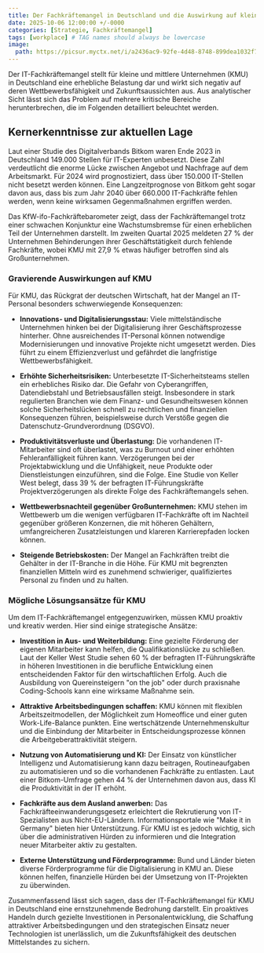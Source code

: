 ```yaml
---
title: Der Fachkräftemangel in Deutschland und die Auswirkung auf kleine und mittlere Unternehmen
date: 2025-10-06 12:00:00 +/-0000
categories: [Strategie, Fachkräftemangel]
tags: [workplace] # TAG names should always be lowercase
image:
  path: https://picsur.myctx.net/i/a2436ac9-92fe-4d48-8748-899dea1032f7.png
---
```


Der IT-Fachkräftemangel stellt für kleine und mittlere Unternehmen (KMU) in Deutschland eine erhebliche Belastung dar und wirkt sich negativ auf deren Wettbewerbsfähigkeit und Zukunftsaussichten aus. Aus analytischer Sicht lässt sich das Problem auf mehrere kritische Bereiche herunterbrechen, die im Folgenden detailliert beleuchtet werden.

## Kernerkenntnisse zur aktuellen Lage

Laut einer Studie des Digitalverbands Bitkom waren Ende 2023 in Deutschland 149.000 Stellen für IT-Experten unbesetzt. Diese Zahl verdeutlicht die enorme Lücke zwischen Angebot und Nachfrage auf dem Arbeitsmarkt. Für 2024 wird prognostiziert, dass über 150.000 IT-Stellen nicht besetzt werden können. Eine Langzeitprognose von Bitkom geht sogar davon aus, dass bis zum Jahr 2040 über 660.000 IT-Fachkräfte fehlen werden, wenn keine wirksamen Gegenmaßnahmen ergriffen werden.

Das KfW-ifo-Fachkräftebarometer zeigt, dass der Fachkräftemangel trotz einer schwachen Konjunktur eine Wachstumsbremse für einen erheblichen Teil der Unternehmen darstellt. Im zweiten Quartal 2025 meldeten 27 % der Unternehmen Behinderungen ihrer Geschäftstätigkeit durch fehlende Fachkräfte, wobei KMU mit 27,9 % etwas häufiger betroffen sind als Großunternehmen.

### Gravierende Auswirkungen auf KMU

Für KMU, das Rückgrat der deutschen Wirtschaft, hat der Mangel an IT-Personal besonders schwerwiegende Konsequenzen:

* **Innovations- und Digitalisierungsstau:** Viele mittelständische Unternehmen hinken bei der Digitalisierung ihrer Geschäftsprozesse hinterher. Ohne ausreichendes IT-Personal können notwendige Modernisierungen und innovative Projekte nicht umgesetzt werden. Dies führt zu einem Effizienzverlust und gefährdet die langfristige Wettbewerbsfähigkeit.

* **Erhöhte Sicherheitsrisiken:** Unterbesetzte IT-Sicherheitsteams stellen ein erhebliches Risiko dar. Die Gefahr von Cyberangriffen, Datendiebstahl und Betriebsausfällen steigt. Insbesondere in stark regulierten Branchen wie dem Finanz- und Gesundheitswesen können solche Sicherheitslücken schnell zu rechtlichen und finanziellen Konsequenzen führen, beispielsweise durch Verstöße gegen die Datenschutz-Grundverordnung (DSGVO).

* **Produktivitätsverluste und Überlastung:** Die vorhandenen IT-Mitarbeiter sind oft überlastet, was zu Burnout und einer erhöhten Fehleranfälligkeit führen kann. Verzögerungen bei der Projektabwicklung und die Unfähigkeit, neue Produkte oder Dienstleistungen einzuführen, sind die Folge. Eine Studie von Keller West belegt, dass 39 % der befragten IT-Führungskräfte Projektverzögerungen als direkte Folge des Fachkräftemangels sehen.

* **Wettbewerbsnachteil gegenüber Großunternehmen:** KMU stehen im Wettbewerb um die wenigen verfügbaren IT-Fachkräfte oft im Nachteil gegenüber größeren Konzernen, die mit höheren Gehältern, umfangreicheren Zusatzleistungen und klareren Karrierepfaden locken können.

* **Steigende Betriebskosten:** Der Mangel an Fachkräften treibt die Gehälter in der IT-Branche in die Höhe. Für KMU mit begrenzten finanziellen Mitteln wird es zunehmend schwieriger, qualifiziertes Personal zu finden und zu halten.

### Mögliche Lösungsansätze für KMU

Um dem IT-Fachkräftemangel entgegenzuwirken, müssen KMU proaktiv und kreativ werden. Hier sind einige strategische Ansätze:

* **Investition in Aus- und Weiterbildung:** Eine gezielte Förderung der eigenen Mitarbeiter kann helfen, die Qualifikationslücke zu schließen. Laut der Keller West Studie sehen 60 % der befragten IT-Führungskräfte in höheren Investitionen in die berufliche Entwicklung einen entscheidenden Faktor für den wirtschaftlichen Erfolg. Auch die Ausbildung von Quereinsteigern "on the job" oder durch praxisnahe Coding-Schools kann eine wirksame Maßnahme sein.

* **Attraktive Arbeitsbedingungen schaffen:** KMU können mit flexiblen Arbeitszeitmodellen, der Möglichkeit zum Homeoffice und einer guten Work-Life-Balance punkten. Eine wertschätzende Unternehmenskultur und die Einbindung der Mitarbeiter in Entscheidungsprozesse können die Arbeitgeberattraktivität steigern.

* **Nutzung von Automatisierung und KI:** Der Einsatz von künstlicher Intelligenz und Automatisierung kann dazu beitragen, Routineaufgaben zu automatisieren und so die vorhandenen Fachkräfte zu entlasten. Laut einer Bitkom-Umfrage gehen 44 % der Unternehmen davon aus, dass KI die Produktivität in der IT erhöht.

* **Fachkräfte aus dem Ausland anwerben:** Das Fachkräfteeinwanderungsgesetz erleichtert die Rekrutierung von IT-Spezialisten aus Nicht-EU-Ländern. Informationsportale wie "Make it in Germany" bieten hier Unterstützung. Für KMU ist es jedoch wichtig, sich über die administrativen Hürden zu informieren und die Integration neuer Mitarbeiter aktiv zu gestalten.

* **Externe Unterstützung und Förderprogramme:** Bund und Länder bieten diverse Förderprogramme für die Digitalisierung in KMU an. Diese können helfen, finanzielle Hürden bei der Umsetzung von IT-Projekten zu überwinden.

Zusammenfassend lässt sich sagen, dass der IT-Fachkräftemangel für KMU in Deutschland eine ernstzunehmende Bedrohung darstellt. Ein proaktives Handeln durch gezielte Investitionen in Personalentwicklung, die Schaffung attraktiver Arbeitsbedingungen und den strategischen Einsatz neuer Technologien ist unerlässlich, um die Zukunftsfähigkeit des deutschen Mittelstandes zu sichern.
